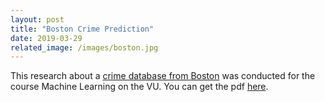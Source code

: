 ```yaml
---
layout: post
title: "Boston Crime Prediction"
date: 2019-03-29
related_image: /images/boston.jpg
---
```


This research about a [crime database from Boston](https://www.kaggle.com/ankkur13/boston-crime-data) was conducted for the course Machine Learning on the VU. You can get the pdf [here](/files/boston_crimes.pdf).